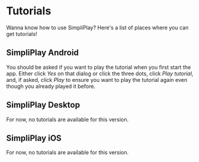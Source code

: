 # Tutorials
Wanna know how to use SimpliPlay? Here's a list of places where you can get tutorials!

## SimpliPlay Android
You should be asked if you want to play the tutorial when you first start the app. Either click *Yes* on that dialog or click the three dots, click *Play tutorial*, and, if asked, click *Play*
to ensure you want to play the tutorial again even though you already played it before.

## SimpliPlay Desktop
For now, no tutorials are available for this version.

## SimpliPlay iOS
For now, no tutorials are available for this version.
